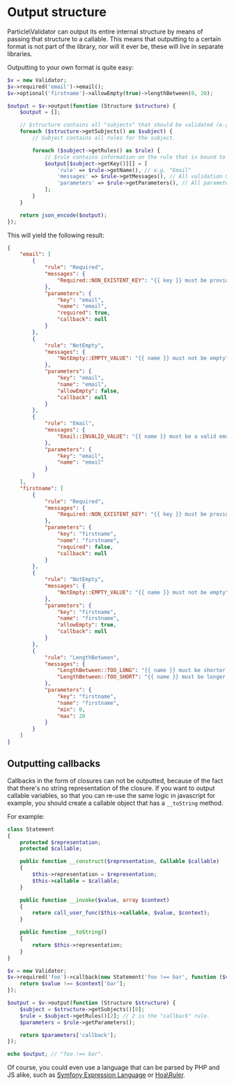 # Output structure

Particle\Validator can output its entire internal structure by means of passing that structure to
a callable. This means that outputting to a certain format is not part of the library, nor will it
ever be, these will live in separate libraries.

Outputting to your own format is quite easy:

```php
$v = new Validator;
$v->required('email')->email();
$v->optional('firstname')->allowEmpty(true)->lengthBetween(0, 20);

$output = $v->output(function (Structure $structure) {
    $output = [];

    // $structure contains all "subjects" that should be validated (e.g. email and firstname).
    foreach ($structure->getSubjects() as $subject) {
        // Subject contains all rules for the subject.

        foreach ($subject->getRules() as $rule) {
            // $rule contains information on the rule that is bound to the subject.
            $output[$subject->getKey()][] = [
                'rule' => $rule->getName(), // e.g. "Email"
                'messages' => $rule->getMessages(), // All validation messages.
                'parameters' => $rule->getParameters(), // All parameters for this rule.
            ];
        }
    }

    return json_encode($output);
});
```

This will yield the following result:

```json
{
    "email": [
        {
            "rule": "Required",
            "messages": {
                "Required::NON_EXISTENT_KEY": "{{ key }} must be provided, but does not exist"
            },
            "parameters": {
                "key": "email",
                "name": "email",
                "required": true,
                "callback": null
            }
        },
        {
            "rule": "NotEmpty",
            "messages": {
                "NotEmpty::EMPTY_VALUE": "{{ name }} must not be empty"
            },
            "parameters": {
                "key": "email",
                "name": "email",
                "allowEmpty": false,
                "callback": null
            }
        },
        {
            "rule": "Email",
            "messages": {
                "Email::INVALID_VALUE": "{{ name }} must be a valid email address"
            },
            "parameters": {
                "key": "email",
                "name": "email"
            }
        }
    ],
    "firstname": [
        {
            "rule": "Required",
            "messages": {
                "Required::NON_EXISTENT_KEY": "{{ key }} must be provided, but does not exist"
            },
            "parameters": {
                "key": "firstname",
                "name": "firstname",
                "required": false,
                "callback": null
            }
        },
        {
            "rule": "NotEmpty",
            "messages": {
                "NotEmpty::EMPTY_VALUE": "{{ name }} must not be empty"
            },
            "parameters": {
                "key": "firstname",
                "name": "firstname",
                "allowEmpty": true,
                "callback": null
            }
        },
        {
            "rule": "LengthBetween",
            "messages": {
                "LengthBetween::TOO_LONG": "{{ name }} must be shorter than {{ max }} characters",
                "LengthBetween::TOO_SHORT": "{{ name }} must be longer than {{ min }} characters"
            },
            "parameters": {
                "key": "firstname",
                "name": "firstname",
                "min": 0,
                "max": 20
            }
        }
    ]
}
```

## Outputting callbacks

Callbacks in the form of closures can not be outputted, because of the fact that there's no string
representation of the closure. If you want to output callable variables, so that you can re-use the
same logic in javascript for example, you should create a callable object that has a `__toString`
method.

For example:

```php
class Statement
{
    protected $representation;
    protected $callable;

    public function __construct($representation, Callable $callable)
    {
        $this->representation = $representation;
        $this->callable = $callable;
    }

    public function __invoke($value, array $context)
    {
        return call_user_func($this->callable, $value, $context);
    }

    public function __toString()
    {
        return $this->representation;
    }
}

$v = new Validator;
$v->required('foo')->callback(new Statement('foo !== bar', function ($value, array $context) {
    return $value !== $context['bar'];
});

$output = $v->output(function (Structure $structure) {
    $subject = $structure->getSubjects()[0];
    $rule = $subject->getRules()[2]; // 2 is the "callback" rule.
    $parameters = $rule->getParameters();

    return $parameters['callback'];
});

echo $output; // "foo !== bar".
```

Of course, you could even use a language that can be parsed by PHP and JS alike, such as
[Symfony Expression Language](http://symfony.com/doc/current/components/expression_language/index.html)
or [Hoa\Ruler](https://github.com/hoaproject/Ruler).
